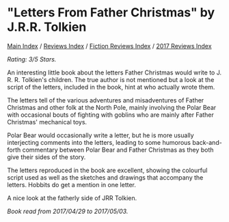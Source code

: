 # "Letters From Father Christmas" by J.R.R. Tolkien

[Main Index](../../../README.md) / [Reviews Index](../../README.md) / [Fiction Reviews Index](../README.md) / [2017 Reviews Index](README.md)

*Rating: 3/5 Stars.*

An interesting little book about the letters Father Christmas would write to J. R. R. Tolkien's children. The true author is not mentioned but a look at the script of the letters, included in the book, hint at who actually wrote them.

The letters tell of the various adventures and misadventures of Father Christmas and other folk at the North Pole, mainly involving the Polar Bear with occasional bouts of fighting with goblins who are mainly after Father Christmas' mechanical toys.

Polar Bear would occasionally write a letter, but he is more usually interjecting comments into the letters, leading to some humorous back-and-forth commentary between Polar Bear and Father Christmas as they both give their sides of the story.

The letters reproduced in the book are excellent, showing the colourful script used as well as the sketches and drawings that accompany the letters. Hobbits do get a mention in one letter.

A nice look at the fatherly side of JRR Tolkien.

*Book read from 2017/04/29 to 2017/05/03.*
